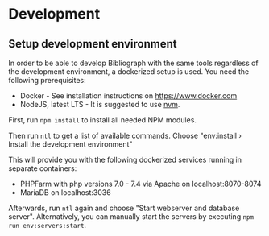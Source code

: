 # Development

## Setup development environment

In order to be able to develop Bibliograph with the same tools regardless of the development environment, 
a dockerized setup is used. You need the following prerequisites: 

 - Docker - See installation instructions on https://www.docker.com
 - NodeJS, latest LTS - It is suggested to use [nvm](https://github.com/nvm-sh/nvm).
 
First, run `npm install` to install all needed NPM modules.

Then run `ntl` to get a list of available commands. Choose "env:install › Install the development environment"

This will provide you with the following dockerized services running in separate containers:
 - PHPFarm with php versions 7.0 - 7.4 via Apache on localhost:8070-8074
 - MariaDB on localhost:3036
 
Afterwards, run `ntl` again and choose "Start webserver and database server". Alternatively, you can manually
start the servers by executing `npm run env:servers:start`.


 


